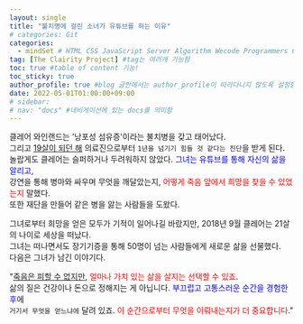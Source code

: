 ```yaml
---
layout: single
title: "불치병에 걸린 소녀가 유튜브를 하는 이유"  
# categories: Git
categories:
  - mindSet # HTML CSS JavaScript Server Algorithm Wecode Programmers CS vsCode
tag: [The Clairity Project] #tag는 여러개 가능함  
toc: true #table of content 기능!
toc_sticky: true
author_profile: true #blog 글안에서는 author_profile이 따라다니지 않도록 설정함  
date: 2022-05-01T01:00:00+09:00  
# sidebar:
# nav: "docs" #네비게이션에 있는 docs를 의미함
---
```

클레어 와인랜드는 '낭포성 섬유증'이라는 불치병을 갖고 태어났다.  
그리고 <u>19살이 되던 해</u> 의료진으로부터 `1년을 넘기기 힘들 것 같다는 진단`을 받게 된다.  
놀랍게도 클레어는 슬퍼하거나 두려워하지 않았다. <span style="color:blue">그녀는 유튜브를 통해 자신의 삶을 알리고</span>,  
강연을 통해 병마와 싸우며 무엇을 깨달았는지, <span style="color:red">어떻게 죽음 앞에서 희망을 찾을 수 있었는지</span> 말했다.  
또한 재단을 만들어 같은 병을 앓는 사람들을 도왔다.  

그녀로부터 희망을 얻은 모두가 기적이 일어나길 바랐지만, 2018년 9월 클레어는 21살의 나이로 세상을 떠났다.  
그녀는 떠나면서도 장기기증을 통해 50명이 넘는 사람들에게 새로운 삶을 선물했다.  
다음은 그녀가 남긴 이야기다.  

"<u>죽음은 피할 수 없지만</u>, <span style="color:red">얼마나 가치 있는 삶을 살지는 선택할 수 있죠</span>.  
삶의 질은 건강이나 돈으로 정해지는 게 아닙니다. <span style="color:blue">부끄럽고 고통스러운 순간을 경험한 후</span>에   
`거기서 무엇을 얻느냐에` 달려 있죠. <span style="color:red">이 순간으로부터 무엇을 이뤄내는지가 더 중요합니다</span>."  

<!-- ### 2. Link 넣기

```

유형 1: (설명어를 입력) : [gunhee's coding blog](https://gunhee-jeong.github.io/)
유형 2: (URL 자동연결) : <https://gunhee-jeong.github.io/>
유형 3: (동일 파일 내 '문단으로 이동') : [1. Header로 이동](###-1-header)

```

유형 1: (설명어를 입력) : [gunhee's coding blog](https://gunhee-jeong.github.io/)
유형 2: (URL 자동연결) : <https://gunhee-jeong.github.io/>
유형 3: (동일 파일 내 '문단으로 이동') : [1. Header로 이동](#1-header)
유형 3의 방법

1. 특수문자를 제거
2. 스페이스는 -로 바꾸고
3. 대문자는 소문자로!
   그래서 ### 1. Header -> #1-header

## Link: [google][https://www.google.com/]

### 3. 수평선

```

---

```

---

### 4. 라인 바꾸기

```

스페이스바를 2번 눌러주면 다음칸으로
이동할 수 있어요!

```

---

스페이스바를 2번 눌러주면
다음칸으로 이동할 수 있어요!

### 5. list 만들기

```

1. 1번
2. 2번
3. 3번

- 순서없는 list
  - 순서없는 list
    - 순서없는 list

```

1. 1번
2. 2번
3. 3번

- 순서없는 list
  - 순서없는 list
    - 순서없는 list

---

### 6. font 관련

```

**진하게** -> 볼드
_기울여서_ -> 이탤릭체
~~취소선~~ -> 취소선

<ul>밑줄넣기</ul> -> 밑줄
<span style="color:red">빨간 글씨</span> -> 글자색
이것이 `인라인` 입니다 -> 인라인 코드
```

**진하게** -> 볼드
_기울여서_ -> 이탤릭체
~~취소선~~ -> 취소선
<u>밑줄넣기</u> -> 밑줄
<span style="color:red">빨간 글씨</span>
이것이 `인라인` 입니다 -> 인라인 코드

---

### 7. 인용구문

```
> coding
>
> > JavaScript
> >
> > > 내가 프짱!
```

> coding
>
> > JavaScript
> >
> > > 내가 프짱!

---

### 8. 이미지 삽입

```
유형1: ('사이즈를 조절' -> HTML 태그 사용) : <img src="https://gunhee-jeong.github.io/assets/images/blogLogo.png" width="300" height="200">
유형2: (이미지 삽입 후 -> 링크 걸기)
[![이미지](https://gunhee-jeong.github.io/assets/images/blogLogo/blogLogo.png)](https://gunhee-jeong.github.io/)
```

유형1: ('사이즈를 조절' -> HTML 태그 사용) : <img src="https://gunhee-jeong.github.io/assets/images/blogLogo.png" width="300" height="200">
유형2: (이미지 삽입 후 -> 링크 걸기)
[![이미지](https://gunhee-jeong.github.io/assets/images/blogLogo.png)](https://gunhee-jeong.github.io/)

### 9. 표 만들기

```
||국어|영어|
| :--- | ---: | :--: |
|건희 | 100점 | 100점
|철수 | 100점 | 100점
```

|      |  국어 | 영어  |
| :--- | ----: | :---: |
| 건희 | 100점 | 100점 |
| 철수 | 100점 | 100점 |

> - header를 넣고 싶은 경우 ---을 사용하고 :을 이용하여 정렬에 사용함!

### 10. 토글 만들기

```
<details>
<summary>여기를 누르세요</summary>
<div markdown="1">
숨겨진 내용
</div>
</details>
```

<details>
<summary>여기를 누르세요</summary>
<div markdown="1">
숨겨진 내용
</div>
</details> -->
